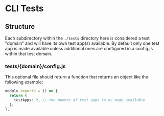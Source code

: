 # CLI Tests

## Structure

Each subdirectory within the `./tests` directory here is considered a test "domain" and will have its own test app(s) available. By default only one test app is made available unless additional ones are configured in a config.js within that test domain.

### tests/{domain}/config.js

This optional file should return a function that returns an object like the following example:

```typescript
module.exports = () => {
  return {
    testApps: 2, // the number of test apps to be made available
  };
};
```
